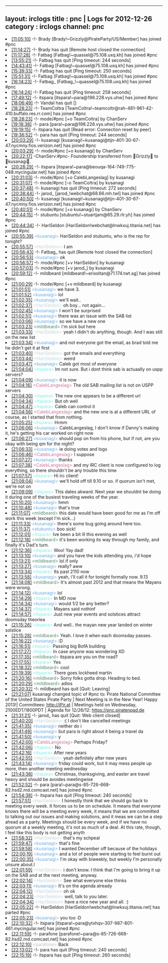 
---
layout: irclogs
title : pnc | Logs for 2012-12-26
category : irclogs
channel: pnc
---
<li class="logitem"><a href="#11:05:10" name="11:05:10" class="time">[11:05:10]</a> -!- <span class="join">Brady</span> [Brady!~Grizzly@PirateParty/US/Member] has joined #pnc </li>
<li class="logitem"><a href="#11:14:27" name="11:14:27" class="time">[11:14:27]</a> -!- <span class="quit">Brady</span> has quit [Remote host closed the connection] </li>
<li class="logitem"><a href="#11:17:28" name="11:17:28" class="time">[11:17:28]</a> -!- <span class="join">Fatbag</span> [Fatbag!~quassel@75.108.uxq.kh] has joined #pnc </li>
<li class="logitem"><a href="#13:55:21" name="13:55:21" class="time">[13:55:21]</a> -!- <span class="quit">Fatbag</span> has quit [Ping timeout: 244 seconds] </li>
<li class="logitem"><a href="#14:43:41" name="14:43:41" class="time">[14:43:41]</a> -!- <span class="join">Fatbag</span> [Fatbag!~quassel@75.108.uxq.kh] has joined #pnc </li>
<li class="logitem"><a href="#15:39:33" name="15:39:33" class="time">[15:39:33]</a> -!- <span class="quit">Fatbag</span> has quit [Ping timeout: 250 seconds] </li>
<li class="logitem"><a href="#15:51:31" name="15:51:31" class="time">[15:51:31]</a> -!- <span class="join">Fatbag</span> [Fatbag!~quassel@75.108.uxq.kh] has joined #pnc </li>
<li class="logitem"><a href="#16:14:23" name="16:14:23" class="time">[16:14:23]</a> -!- <span class="join">Fatbag_</span> [Fatbag_!~quassel@75.108.uxq.kh] has joined #pnc </li>
<li class="logitem"><a href="#16:14:24" name="16:14:24" class="time">[16:14:24]</a> -!- <span class="quit">Fatbag</span> has quit [Ping timeout: 258 seconds] </li>
<li class="logitem"><a href="#17:49:12" name="17:49:12" class="time">[17:49:12]</a> -!- <span class="join">itspara</span> [itspara!~para@198.228.vys.uhw] has joined #pnc </li>
<li class="logitem"><a href="#18:06:49" name="18:06:49" class="time">[18:06:49]</a> -!- <span class="quit">Vandal</span> has quit [] </li>
<li class="logitem"><a href="#18:28:23" name="18:28:23" class="time">[18:28:23]</a> -!- <span class="join">TeamColtra</span> [TeamColtra!~teamcoltr@rah-481-961-42-410.buffalo.res.rr.com] has joined #pnc </li>
<li class="logitem"><a href="#18:28:23" name="18:28:23" class="time">[18:28:23]</a> -!- mode/<span class="mode">#pnc</span> [+o TeamColtra] by ChanServ </li>
<li class="logitem"><a href="#19:18:38" name="19:18:38" class="time">[19:18:38]</a> -!- <span class="join">para</span> [para!~para@198.228.vys.uhw] has joined #pnc </li>
<li class="logitem"><a href="#19:19:15" name="19:19:15" class="time">[19:19:15]</a> -!- <span class="quit">itspara</span> has quit [Read error: Connection reset by peer] </li>
<li class="logitem"><a href="#19:36:52" name="19:36:52" class="time">[19:36:52]</a> -!- <span class="quit">para</span> has quit [Ping timeout: 244 seconds] </li>
<li class="logitem"><a href="#20:03:29" name="20:03:29" class="time">[20:03:29]</a> -!- <span class="join">kusanagi</span> [kusanagi!~kusanagi@tijn-401-30-67-47.nycmny.fios.verizon.net] has joined #pnc </li>
<li class="logitem"><a href="#20:03:29" name="20:03:29" class="time">[20:03:29]</a> -!- mode/<span class="mode">#pnc</span> [+o kusanagi] by ChanServ </li>
<li class="logitem"><a href="#20:22:17" name="20:22:17" class="time">[20:22:17]</a> <span class="notice">-ChanServ:#pnc-</span> Foundership transferred from Grizzly to kusanagi. </li>
<li class="logitem"><a href="#20:28:29" name="20:28:29" class="time">[20:28:29]</a> -!- <span class="join">itspara</span> [itspara!~para@beouqa-164-749-775-048.mycingular.net] has joined #pnc </li>
<li class="logitem"><a href="#20:31:03" name="20:31:03" class="time">[20:31:03]</a> -!- mode/<span class="mode">#pnc</span> [+o CalebLangeslag] by kusanagi </li>
<li class="logitem"><a href="#20:31:07" name="20:31:07" class="time">[20:31:07]</a> -!- mode/<span class="mode">#pnc</span> [-o TeamColtra] by kusanagi </li>
<li class="logitem"><a href="#20:37:48" name="20:37:48" class="time">[20:37:48]</a> -!- <span class="quit">kusanagi</span> has quit [Ping timeout: 272 seconds] </li>
<li class="logitem"><a href="#20:38:44" name="20:38:44" class="time">[20:38:44]</a> -!- <span class="join">jarod_</span> [jarod_!webchat@68.66.mh.twl] has joined #pnc </li>
<li class="logitem"><a href="#20:40:50" name="20:40:50" class="time">[20:40:50]</a> -!- <span class="join">kusanagi</span> [kusanagi!~kusanagi@tijn-401-30-67-47.nycmny.fios.verizon.net] has joined #pnc </li>
<li class="logitem"><a href="#20:40:51" name="20:40:51" class="time">[20:40:51]</a> -!- mode/<span class="mode">#pnc</span> [+o kusanagi] by ChanServ </li>
<li class="logitem"><a href="#20:44:15" name="20:44:15" class="time">[20:44:15]</a> -!- <span class="join">stubuntu</span> [stubuntu!~stuartjam@65.29.rlr.yh] has joined #pnc </li>
<li class="logitem"><a href="#20:44:34" name="20:44:34" class="time">[20:44:34]</a> -!- <span class="join">HariSeldon</span> [HariSeldon!webchat@lnwkxuj.titania.net] has joined #pnc </li>
<li class="logitem"><a href="#20:55:39" name="20:55:39" class="time">[20:55:39]</a> <span class="person" style="color:#6aace3">&lt;kusanagi&gt;</span> HariSeldon and stubuntu, who is the rep for tonight? </li>
<li class="logitem"><a href="#20:55:57" name="20:55:57" class="time">[20:55:57]</a> <span class="person" style="color:#c3d5dd">&lt;HariSeldon&gt;</span> I am </li>
<li class="logitem"><a href="#20:56:43" name="20:56:43" class="time">[20:56:43]</a> -!- <span class="quit">Fatbag_</span> has quit [Remote host closed the connection] </li>
<li class="logitem"><a href="#20:56:53" name="20:56:53" class="time">[20:56:53]</a> <span class="person" style="color:#6aace3">&lt;kusanagi&gt;</span> ok </li>
<li class="logitem"><a href="#20:56:57" name="20:56:57" class="time">[20:56:57]</a> -!- mode/<span class="mode">#pnc</span> [+v HariSeldon] by kusanagi </li>
<li class="logitem"><a href="#20:57:03" name="20:57:03" class="time">[20:57:03]</a> -!- mode/<span class="mode">#pnc</span> [+v jarod_] by kusanagi </li>
<li class="logitem"><a href="#20:59:12" name="20:59:12" class="time">[20:59:12]</a> -!- <span class="join">mildbeard</span> [mildbeard!~erixoltan@71.174.twt.sg] has joined #pnc </li>
<li class="logitem"><a href="#21:00:29" name="21:00:29" class="time">[21:00:29]</a> -!- mode/<span class="mode">#pnc</span> [+v mildbeard] by kusanagi </li>
<li class="logitem"><a href="#21:01:51" name="21:01:51" class="time">[21:01:51]</a> <span class="person" style="color:#6aace3">&lt;kusanagi&gt;</span> we have 3. </li>
<li class="logitem"><a href="#21:01:52" name="21:01:52" class="time">[21:01:52]</a> <span class="person" style="color:#6aace3">&lt;kusanagi&gt;</span> lol </li>
<li class="logitem"><a href="#21:02:35" name="21:02:35" class="time">[21:02:35]</a> <span class="person" style="color:#6aace3">&lt;kusanagi&gt;</span> we'll wait.. </li>
<li class="logitem"><a href="#21:02:37" name="21:02:37" class="time">[21:02:37]</a> <span class="person" style="color:#c3d5dd">&lt;HariSeldon&gt;</span> oh boy... not again... </li>
<li class="logitem"><a href="#21:02:45" name="21:02:45" class="time">[21:02:45]</a> <span class="person" style="color:#6aace3">&lt;kusanagi&gt;</span> I won't be surprised </li>
<li class="logitem"><a href="#21:02:51" name="21:02:51" class="time">[21:02:51]</a> <span class="person" style="color:#6aace3">&lt;kusanagi&gt;</span> there was an issue with the SAB list </li>
<li class="logitem"><a href="#21:03:06" name="21:03:06" class="time">[21:03:06]</a> <span class="person" style="color:#6aace3">&lt;kusanagi&gt;</span> so we have a new one </li>
<li class="logitem"><a href="#21:03:23" name="21:03:23" class="time">[21:03:23]</a> <span class="person" style="color:#538b6f">&lt;mildbeard&gt;</span> i'm sick but here </li>
<li class="logitem"><a href="#21:03:33" name="21:03:33" class="time">[21:03:33]</a> <span class="person" style="color:#c3d5dd">&lt;HariSeldon&gt;</span> yeah I didn't do anything, though. And I was still on the new list </li>
<li class="logitem"><a href="#21:03:34" name="21:03:34" class="time">[21:03:34]</a> <span class="person" style="color:#6aace3">&lt;kusanagi&gt;</span> and not everyone got the email, as brad told me he didn't get it at first </li>
<li class="logitem"><a href="#21:03:40" name="21:03:40" class="time">[21:03:40]</a> <span class="person" style="color:#c3d5dd">&lt;HariSeldon&gt;</span> got the emails and everything </li>
<li class="logitem"><a href="#21:03:44" name="21:03:44" class="time">[21:03:44]</a> <span class="person" style="color:#c3d5dd">&lt;HariSeldon&gt;</span> weird </li>
<li class="logitem"><a href="#21:03:47" name="21:03:47" class="time">[21:03:47]</a> <span class="person" style="color:#6aace3">&lt;kusanagi&gt;</span> Caleb got most of everyone </li>
<li class="logitem"><a href="#21:04:04" name="21:04:04" class="time">[21:04:04]</a> <span class="person" style="color:#7deee6">&lt;itspara&gt;</span> Im not sure. But i dont think sab is actuaally on uspp servers? </li>
<li class="logitem"><a href="#21:04:09" name="21:04:09" class="time">[21:04:09]</a> <span class="person" style="color:#6aace3">&lt;kusanagi&gt;</span> it is now </li>
<li class="logitem"><a href="#21:04:16" name="21:04:16" class="time">[21:04:16]</a> <span class="person" style="color:#cc749c">&lt;CalebLangeslag&gt;</span> The old SAB mailing list is not on USPP servers </li>
<li class="logitem"><a href="#21:04:30" name="21:04:30" class="time">[21:04:30]</a> <span class="person" style="color:#7deee6">&lt;itspara&gt;</span> The new one appears to be a different url </li>
<li class="logitem"><a href="#21:04:34" name="21:04:34" class="time">[21:04:34]</a> <span class="person" style="color:#7deee6">&lt;itspara&gt;</span> But oh well </li>
<li class="logitem"><a href="#21:04:47" name="21:04:47" class="time">[21:04:47]</a> <span class="person" style="color:#7deee6">&lt;itspara&gt;</span> Caleb can control it  </li>
<li class="logitem"><a href="#21:04:56" name="21:04:56" class="time">[21:04:56]</a> <span class="person" style="color:#cc749c">&lt;CalebLangeslag&gt;</span> and the new one is at a different URL of course, as I started that from nothing. </li>
<li class="logitem"><a href="#21:05:25" name="21:05:25" class="time">[21:05:25]</a> <span class="person" style="color:#7deee6">&lt;itspara&gt;</span> Hrmm </li>
<li class="logitem"><a href="#21:06:06" name="21:06:06" class="time">[21:06:06]</a> <span class="person" style="color:#6aace3">&lt;kusanagi&gt;</span> CalebLangeslag, I don't know if Danny's making it, he's getting his car worked on right now </li>
<li class="logitem"><a href="#21:06:27" name="21:06:27" class="time">[21:06:27]</a> <span class="person" style="color:#6aace3">&lt;kusanagi&gt;</span> should pop on from his phone, but if not, are you okay with being qm for the night? </li>
<li class="logitem"><a href="#21:06:33" name="21:06:33" class="time">[21:06:33]</a> <span class="person" style="color:#6aace3">&lt;kusanagi&gt;</span> ie doing votes and logs </li>
<li class="logitem"><a href="#21:06:46" name="21:06:46" class="time">[21:06:46]</a> <span class="person" style="color:#cc749c">&lt;CalebLangeslag&gt;</span> I suppose </li>
<li class="logitem"><a href="#21:07:27" name="21:07:27" class="time">[21:07:27]</a> <span class="person" style="color:#6aace3">&lt;kusanagi&gt;</span> thanks </li>
<li class="logitem"><a href="#21:07:38" name="21:07:38" class="time">[21:07:38]</a> <span class="person" style="color:#cc749c">&lt;CalebLangeslag&gt;</span> and my IRC client is now configured to log everything, so there shouldn't be any trouble this time </li>
<li class="logitem"><a href="#21:07:57" name="21:07:57" class="time">[21:07:57]</a> <span class="person" style="color:#7deee6">&lt;itspara&gt;</span> Hi irc client! </li>
<li class="logitem"><a href="#21:08:04" name="21:08:04" class="time">[21:08:04]</a> <span class="person" style="color:#6aace3">&lt;kusanagi&gt;</span> we'll hold off till 9.10 or so. if quorum isn't met, we're not on </li>
<li class="logitem"><a href="#21:09:09" name="21:09:09" class="time">[21:09:09]</a> <span class="person" style="color:#7deee6">&lt;itspara&gt;</span> This dates akward. Next year we shouldnt be doing it during one of the busiest traveling weeks of the year. </li>
<li class="logitem"><a href="#21:10:20" name="21:10:20" class="time">[21:10:20]</a> <span class="person" style="color:#6aace3">&lt;kusanagi&gt;</span> hmm </li>
<li class="logitem"><a href="#21:10:48" name="21:10:48" class="time">[21:10:48]</a> <span class="person" style="color:#6aace3">&lt;kusanagi&gt;</span> that's true </li>
<li class="logitem"><a href="#21:11:07" name="21:11:07" class="time">[21:11:07]</a> <span class="person" style="color:#538b6f">&lt;mildbeard&gt;</span> this date would have been good for me as I'm off work this week (except I'm sick...) </li>
<li class="logitem"><a href="#21:11:33" name="21:11:33" class="time">[21:11:33]</a> <span class="person" style="color:#6aace3">&lt;kusanagi&gt;</span> there's some bug going around here too. </li>
<li class="logitem"><a href="#21:11:37" name="21:11:37" class="time">[21:11:37]</a> <span class="person" style="color:#70a2e4">&lt;stubuntu&gt;</span> boo sick! </li>
<li class="logitem"><a href="#21:12:01" name="21:12:01" class="time">[21:12:01]</a> <span class="person" style="color:#7deee6">&lt;itspara&gt;</span> Ive been a bit ill this evening as well </li>
<li class="logitem"><a href="#21:12:18" name="21:12:18" class="time">[21:12:18]</a> <span class="person" style="color:#538b6f">&lt;mildbeard&gt;</span> it's been working its way through my family, and finally it's Dad's turn.  </li>
<li class="logitem"><a href="#21:12:36" name="21:12:36" class="time">[21:12:36]</a> <span class="person" style="color:#7deee6">&lt;itspara&gt;</span> Woo! Yay dad! </li>
<li class="logitem"><a href="#21:13:10" name="21:13:10" class="time">[21:13:10]</a> <span class="person" style="color:#6aace3">&lt;kusanagi&gt;</span> and you have the kids attending you, i'd hope </li>
<li class="logitem"><a href="#21:13:21" name="21:13:21" class="time">[21:13:21]</a> <span class="person" style="color:#538b6f">&lt;mildbeard&gt;</span> lol if only </li>
<li class="logitem"><a href="#21:13:27" name="21:13:27" class="time">[21:13:27]</a> <span class="person" style="color:#6aace3">&lt;kusanagi&gt;</span> really? aww </li>
<li class="logitem"><a href="#21:13:34" name="21:13:34" class="time">[21:13:34]</a> <span class="person" style="color:#7deee6">&lt;itspara&gt;</span>  Its past 2110 now </li>
<li class="logitem"><a href="#21:13:58" name="21:13:58" class="time">[21:13:58]</a> <span class="person" style="color:#6aace3">&lt;kusanagi&gt;</span> yeah, i'll call it for tonight formally now. 9.13 </li>
<li class="logitem"><a href="#21:14:08" name="21:14:08" class="time">[21:14:08]</a> <span class="person" style="color:#538b6f">&lt;mildbeard&gt;</span> It's almost past 2012 and that means the Mayans were wrong. </li>
<li class="logitem"><a href="#21:14:12" name="21:14:12" class="time">[21:14:12]</a> <span class="person" style="color:#6aace3">&lt;kusanagi&gt;</span> lol </li>
<li class="logitem"><a href="#21:14:29" name="21:14:29" class="time">[21:14:29]</a> <span class="person" style="color:#7deee6">&lt;itspara&gt;</span> In MD now </li>
<li class="logitem"><a href="#21:14:34" name="21:14:34" class="time">[21:14:34]</a> <span class="person" style="color:#6aace3">&lt;kusanagi&gt;</span> would 1/2 be any better? </li>
<li class="logitem"><a href="#21:14:37" name="21:14:37" class="time">[21:14:37]</a> <span class="person" style="color:#7deee6">&lt;itspara&gt;</span> Mayans said nothinf </li>
<li class="logitem"><a href="#21:14:57" name="21:14:57" class="time">[21:14:57]</a> <span class="person" style="color:#7deee6">&lt;itspara&gt;</span> Just new year events and solstices attract doomsday theoriea </li>
<li class="logitem"><a href="#21:15:26" name="21:15:26" class="time">[21:15:26]</a> <span class="person" style="color:#7deee6">&lt;itspara&gt;</span> And well.. the mayan new year landed on winter solstice </li>
<li class="logitem"><a href="#21:15:28" name="21:15:28" class="time">[21:15:28]</a> <span class="person" style="color:#538b6f">&lt;mildbeard&gt;</span> Yeah. I love it when each doomsday passes. </li>
<li class="logitem"><a href="#21:16:22" name="21:16:22" class="time">[21:16:22]</a> <span class="person" style="color:#6aace3">&lt;kusanagi&gt;</span> :D </li>
<li class="logitem"><a href="#21:16:51" name="21:16:51" class="time">[21:16:51]</a> <span class="person" style="color:#7deee6">&lt;itspara&gt;</span> Passing big BofA building </li>
<li class="logitem"><a href="#21:17:27" name="21:17:27" class="time">[21:17:27]</a> <span class="person" style="color:#7deee6">&lt;itspara&gt;</span> In case anyone was wondering XD </li>
<li class="logitem"><a href="#21:17:35" name="21:17:35" class="time">[21:17:35]</a> <span class="person" style="color:#538b6f">&lt;mildbeard&gt;</span> itspara are you on the road? </li>
<li class="logitem"><a href="#21:17:55" name="21:17:55" class="time">[21:17:55]</a> <span class="person" style="color:#7deee6">&lt;itspara&gt;</span> Yes </li>
<li class="logitem"><a href="#21:18:32" name="21:18:32" class="time">[21:18:32]</a> <span class="person" style="color:#538b6f">&lt;mildbeard&gt;</span> cool </li>
<li class="logitem"><a href="#21:19:39" name="21:19:39" class="time">[21:19:39]</a> <span class="person" style="color:#7deee6">&lt;itspara&gt;</span> There goes lockheed martin </li>
<li class="logitem"><a href="#21:20:16" name="21:20:16" class="time">[21:20:16]</a> <span class="person" style="color:#538b6f">&lt;mildbeard&gt;</span> Sorry folks gotta drop. Heading to bed. </li>
<li class="logitem"><a href="#21:20:29" name="21:20:29" class="time">[21:20:29]</a> <span class="person" style="color:#538b6f">&lt;mildbeard&gt;</span> adios </li>
<li class="logitem"><a href="#21:20:32" name="21:20:32" class="time">[21:20:32]</a> -!- <span class="quit">mildbeard</span> has quit [Quit: Leaving] </li>
<li class="logitem"><a href="#21:21:07" name="21:21:07" class="time">[21:21:07]</a> <span class="topic">kusanagi</span> changed topic of <span class="topic">#pnc</span> to: Pirate National Committee of the United States Pirate Party | Next Meeting is in the New Year! Happy 2013!| Committees: <a href="http://iPir.at/committee" target="_blank">http://iPir.at</a> | Meetings held on Wednesday, 2100EDT/1800PDT | Agenda for 12/26/12: <a href="https://pnc.piratenpad.de/PNC-12-26-12" target="_blank">https://pnc.piratenpad.de</a> </li>
<li class="logitem"><a href="#21:31:21" name="21:31:21" class="time">[21:31:21]</a> -!- <span class="quit">jarod_</span> has quit [Quit: Web client closed] </li>
<li class="logitem"><a href="#21:40:20" name="21:40:20" class="time">[21:40:20]</a> <span class="person" style="color:#c3d5dd">&lt;HariSeldon&gt;</span> :(  I don't like cancelled meetings </li>
<li class="logitem"><a href="#21:41:35" name="21:41:35" class="time">[21:41:35]</a> <span class="person" style="color:#6aace3">&lt;kusanagi&gt;</span> neither do i </li>
<li class="logitem"><a href="#21:41:49" name="21:41:49" class="time">[21:41:49]</a> <span class="person" style="color:#6aace3">&lt;kusanagi&gt;</span> but para is right about it being a travel da </li>
<li class="logitem"><a href="#21:41:50" name="21:41:50" class="time">[21:41:50]</a> <span class="person" style="color:#6aace3">&lt;kusanagi&gt;</span> y </li>
<li class="logitem"><a href="#21:42:00" name="21:42:00" class="time">[21:42:00]</a> <span class="person" style="color:#cc749c">&lt;CalebLangeslag&gt;</span> Perhaps Friday? </li>
<li class="logitem"><a href="#21:42:06" name="21:42:06" class="time">[21:42:06]</a> <span class="person" style="color:#7deee6">&lt;itspara&gt;</span> No </li>
<li class="logitem"><a href="#21:42:16" name="21:42:16" class="time">[21:42:16]</a> <span class="person" style="color:#7deee6">&lt;itspara&gt;</span> After new years </li>
<li class="logitem"><a href="#21:42:55" name="21:42:55" class="time">[21:42:55]</a> <span class="person" style="color:#c3d5dd">&lt;HariSeldon&gt;</span> yeah definitely after new years </li>
<li class="logitem"><a href="#21:43:14" name="21:43:14" class="time">[21:43:14]</a> <span class="person" style="color:#6aace3">&lt;kusanagi&gt;</span> friday could work, but it may mess people up more, then another meeting wednesday </li>
<li class="logitem"><a href="#21:43:38" name="21:43:38" class="time">[21:43:38]</a> <span class="person" style="color:#7deee6">&lt;itspara&gt;</span> Christmas, thanksgiving, and easter are travel heavy and should be avoides meetingwise </li>
<li class="logitem"><a href="#21:52:52" name="21:52:52" class="time">[21:52:52]</a> -!- <span class="join">para</span> [para!~para@s-85-726-668-82.hsd2.md.comcast.net] has joined #pnc </li>
<li class="logitem"><a href="#21:54:38" name="21:54:38" class="time">[21:54:38]</a> -!- <span class="quit">itspara</span> has quit [Ping timeout: 240 seconds] </li>
<li class="logitem"><a href="#21:57:51" name="21:57:51" class="time">[21:57:51]</a> <span class="person" style="color:#c3d5dd">&lt;HariSeldon&gt;</span> I honestly think that we should go back to meeting every week. It forces us to be on schedule. It means that everyone knows there will be a meeting every week, it means that we are committed to talking out our issues and making solutions, and it meas we can be a step ahead as a party. Meetings should be every week, and if we have no quorum at  a weekly meeting, it's not as much of a deal. At this rate, though, I feel like this body is not getting anyth </li>
<li class="logitem"><a href="#21:58:32" name="21:58:32" class="time">[21:58:32]</a> <span class="person" style="color:#c3d5dd">&lt;HariSeldon&gt;</span> that's my schpeal </li>
<li class="logitem"><a href="#21:59:47" name="21:59:47" class="time">[21:59:47]</a> <span class="person" style="color:#6aace3">&lt;kusanagi&gt;</span> that's fine </li>
<li class="logitem"><a href="#21:59:58" name="21:59:58" class="time">[21:59:58]</a> <span class="person" style="color:#6aace3">&lt;kusanagi&gt;</span> I wanted December off because of the holidays </li>
<li class="logitem"><a href="#22:00:19" name="22:00:19" class="time">[22:00:19]</a> <span class="person" style="color:#6aace3">&lt;kusanagi&gt;</span> and a lot of people were starting to feel burnt out </li>
<li class="logitem"><a href="#22:00:35" name="22:00:35" class="time">[22:00:35]</a> <span class="person" style="color:#6aace3">&lt;kusanagi&gt;</span> I'm okay with biweekly, but weekly I'm personally unsure about.l </li>
<li class="logitem"><a href="#22:01:59" name="22:01:59" class="time">[22:01:59]</a> <span class="person" style="color:#c3d5dd">&lt;HariSeldon&gt;</span> i don't know. I think that I'm going to bring it up on the SAB and at the next meeting, anyway. </li>
<li class="logitem"><a href="#22:02:14" name="22:02:14" class="time">[22:02:14]</a> <span class="person" style="color:#c3d5dd">&lt;HariSeldon&gt;</span> See what everyone else thinks </li>
<li class="logitem"><a href="#22:03:11" name="22:03:11" class="time">[22:03:11]</a> <span class="person" style="color:#6aace3">&lt;kusanagi&gt;</span> It's on the agenda already </li>
<li class="logitem"><a href="#22:04:12" name="22:04:12" class="time">[22:04:12]</a> <span class="person" style="color:#c3d5dd">&lt;HariSeldon&gt;</span> oh ok </li>
<li class="logitem"><a href="#22:04:23" name="22:04:23" class="time">[22:04:23]</a> <span class="person" style="color:#c3d5dd">&lt;HariSeldon&gt;</span> well, talk to you later. </li>
<li class="logitem"><a href="#22:04:34" name="22:04:34" class="time">[22:04:34]</a> <span class="person" style="color:#c3d5dd">&lt;HariSeldon&gt;</span> have a nice new year and all. :) </li>
<li class="logitem"><a href="#22:05:22" name="22:05:22" class="time">[22:05:22]</a> -!- <span class="part">HariSeldon</span> [HariSeldon!webchat@lnwkxuj.titania.net] has parted #pnc </li>
<li class="logitem"><a href="#22:05:23" name="22:05:23" class="time">[22:05:23]</a> <span class="person" style="color:#6aace3">&lt;kusanagi&gt;</span> you too :D </li>
<li class="logitem"><a href="#22:10:32" name="22:10:32" class="time">[22:10:32]</a> -!- <span class="join">itspara</span> [itspara!~para@ytxhqv-307-987-801-461.mycingular.net] has joined #pnc </li>
<li class="logitem"><a href="#22:11:59" name="22:11:59" class="time">[22:11:59]</a> -!- <span class="join">parafone</span> [parafone!~para@s-85-726-668-82.hsd2.md.comcast.net] has joined #pnc </li>
<li class="logitem"><a href="#22:12:10" name="22:12:10" class="time">[22:12:10]</a> <span class="person" style="color:#bfbfc4">&lt;parafone&gt;</span> Back </li>
<li class="logitem"><a href="#22:13:02" name="22:13:02" class="time">[22:13:02]</a> -!- <span class="quit">para</span> has quit [Ping timeout: 240 seconds] </li>
<li class="logitem"><a href="#22:15:19" name="22:15:19" class="time">[22:15:19]</a> -!- <span class="quit">itspara</span> has quit [Ping timeout: 260 seconds] </li>


